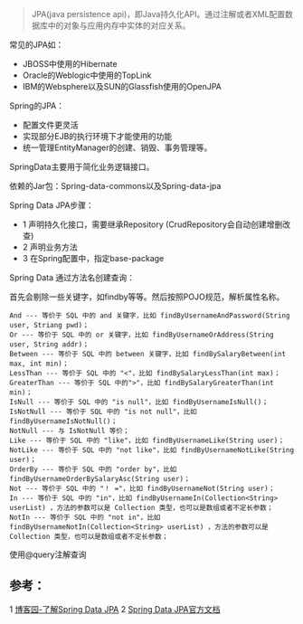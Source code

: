 > JPA(java persistence api)，即Java持久化API。通过注解或者XML配置数据库中的对象与应用内存中实体的对应关系。

常见的JPA如：

- JBOSS中使用的Hibernate
- Oracle的Weblogic中使用的TopLink
- IBM的Websphere以及SUN的Glassfish使用的OpenJPA

Spring的JPA：

- 配置文件更灵活
- 实现部分EJB的执行环境下才能使用的功能
- 统一管理EntityManager的创建、销毁、事务管理等。

SpringData主要用于简化业务逻辑接口。

依赖的Jar包：Spring-data-commons以及Spring-data-jpa

Spring Data JPA步骤：

- 1 声明持久化接口，需要继承Repository (CrudRepository会自动创建增删改查)
- 2 声明业务方法
- 3 在Spring配置中，指定base-package

Spring Data 通过方法名创建查询：

首先会剔除一些关键字，如findby等等。然后按照POJO规范，解析属性名称。

```
And --- 等价于 SQL 中的 and 关键字，比如 findByUsernameAndPassword(String user, Striang pwd)；
Or --- 等价于 SQL 中的 or 关键字，比如 findByUsernameOrAddress(String user, String addr)；
Between --- 等价于 SQL 中的 between 关键字，比如 findBySalaryBetween(int max, int min)；
LessThan --- 等价于 SQL 中的 "<"，比如 findBySalaryLessThan(int max)；
GreaterThan --- 等价于 SQL 中的">"，比如 findBySalaryGreaterThan(int min)；
IsNull --- 等价于 SQL 中的 "is null"，比如 findByUsernameIsNull()；
IsNotNull --- 等价于 SQL 中的 "is not null"，比如 findByUsernameIsNotNull()；
NotNull --- 与 IsNotNull 等价；
Like --- 等价于 SQL 中的 "like"，比如 findByUsernameLike(String user)；
NotLike --- 等价于 SQL 中的 "not like"，比如 findByUsernameNotLike(String user)；
OrderBy --- 等价于 SQL 中的 "order by"，比如 findByUsernameOrderBySalaryAsc(String user)；
Not --- 等价于 SQL 中的 "！ ="，比如 findByUsernameNot(String user)；
In --- 等价于 SQL 中的 "in"，比如 findByUsernameIn(Collection<String> userList) ，方法的参数可以是 Collection 类型，也可以是数组或者不定长参数；
NotIn --- 等价于 SQL 中的 "not in"，比如 findByUsernameNotIn(Collection<String> userList) ，方法的参数可以是 Collection 类型，也可以是数组或者不定长参数；
```

使用@query注解查询

## 参考：

1 [博客园-了解Spring Data JPA](http://www.cnblogs.com/WangJinYang/p/4257383.html)
2 [Spring Data JPA官方文档](http://docs.spring.io/spring-data/jpa/docs/current/reference/html/)
